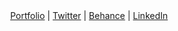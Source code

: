 
<div align="center"> 
<a href="https://andronasef.github.io/">Portfolio</a> |
<a href="https://twitter.com/andronasef/">Twitter</a> |
<a href="https://www.behance.net/andronasef/">Behance</a> |
<a href="https://www.linkedin.com/in/andronasef">LinkedIn</a>
</div>


